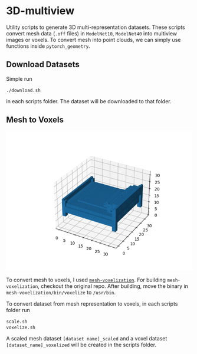 # 3D-multiview
Utility scripts to generate 3D multi-representation datasets. These scripts convert mesh data (`.off` files) in `ModelNet10`, `ModelNet40` into multiview images or voxels. To convert mesh into point clouds, we can simply use functions inside `pytorch_geometry`.

## Download Datasets
Simple run

```
./download.sh
```

in each scripts folder. The dataset will be downloaded to that folder.

## Mesh to Voxels

<p align="center" width=400>
    <img src="./images/bed.png">
</p>

To convert mesh to voxels, I used [`mesh-voxelization`](https://github.com/davidstutz/mesh-voxelization). For building `mesh-voxelization`, checkout the original repo. After building, move the binary in `mesh-voxelization/bin/voxelize` to `/usr/bin`.
   
To convert dataset from mesh representation to voxels, in each scripts folder run

```
scale.sh
voxelize.sh
```
A scaled mesh dataset `[dataset name]_scaled` and a voxel dataset `[dataset_name]_voxelized` will be created in the scripts folder.
